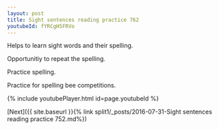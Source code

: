 ```yaml
---
layout: post
title: Sight sentences reading practice 762
youtubeId: fYRCgH5FRVo
---
```

 
 
Helps to learn sight words and their spelling.

Opportunitiy to repeat the spelling. 

Practice spelling. 
 
Practice for spelling bee competitions. 
 
{% include youtubePlayer.html id=page.youtubeId %}
 
 

[Next]({{ site.baseurl }}{% link  split1/_posts/2016-07-31-Sight sentences reading practice 752.md%})
 
